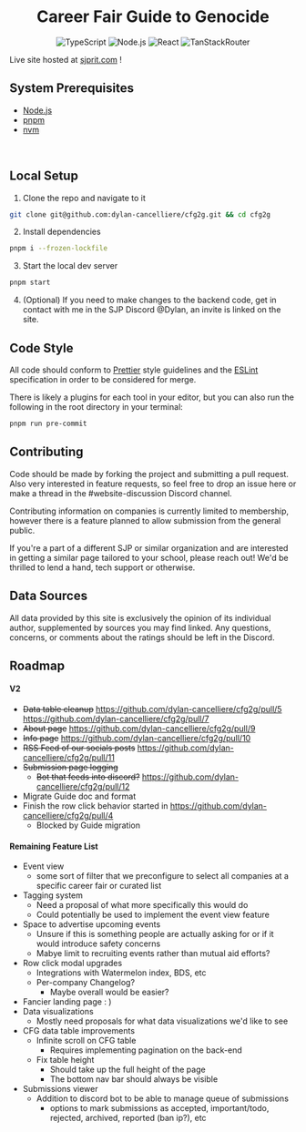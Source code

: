 <div align="center">

# Career Fair Guide to Genocide

![TypeScript](https://badgen.net/badge/TypeScript/5.5.3/blue)
![Node.js](https://badgen.net/badge/Node.js/20.0.0/green)
![React](https://badgen.net/badge/React/18.3.1/cyan)
![TanStackRouter](https://badgen.net/badge/TanStackRouter/1.77/yellow)

</div>

Live site hosted at [sjprit.com](https://sjprit.com) !

## **System Prerequisites**

-   [Node.js](https://nodejs.org/en/)
-   [pnpm](https://pnpm.io/installation)
-   [nvm](https://github.com/nvm-sh/nvm#installing-and-updating)

<br/>

## **Local Setup**

1. Clone the repo and navigate to it

```bash
git clone git@github.com:dylan-cancelliere/cfg2g.git && cd cfg2g
```

2. Install dependencies

```bash
pnpm i --frozen-lockfile
```

3. Start the local dev server

```bash
pnpm start
```

4. (Optional) If you need to make changes to the backend code, get in contact with me in the SJP Discord @Dylan, an invite is linked on the site.

## **Code Style**

All code should conform to [Prettier](https://prettier.io/) style guidelines and the [ESLint](https://eslint.org/) specification in order to be considered for merge.

There is likely a plugins for each tool in your editor, but you can also run the following in the root directory in your terminal:

```bash
pnpm run pre-commit
```

## **Contributing**

Code should be made by forking the project and submitting a pull request. Also very interested in feature requests, so feel free to drop an issue here or make a thread in the #website-discussion Discord channel.

Contributing information on companies is currently limited to membership, however there is a feature planned to allow submission from the general public.

If you're a part of a different SJP or similar organization and are interested in getting a similar page tailored to your school, please reach out! We'd be thrilled to lend a hand, tech support or otherwise.

## **Data Sources**

All data provided by this site is exclusively the opinion of its individual author, supplemented by sources you may find linked. Any questions, concerns, or comments about the ratings should be left in the Discord.

## Roadmap

#### V2

-   ~~Data table cleanup~~ https://github.com/dylan-cancelliere/cfg2g/pull/5 https://github.com/dylan-cancelliere/cfg2g/pull/7
-   ~~About page~~ https://github.com/dylan-cancelliere/cfg2g/pull/9
-   ~~Info page~~ https://github.com/dylan-cancelliere/cfg2g/pull/10
-   ~~RSS Feed of our socials posts~~ https://github.com/dylan-cancelliere/cfg2g/pull/11
-   ~~Submission page logging~~
    -   ~~Bot that feeds into discord?~~ https://github.com/dylan-cancelliere/cfg2g/pull/12
-   Migrate Guide doc and format
-   Finish the row click behavior started in https://github.com/dylan-cancelliere/cfg2g/pull/4
    -   Blocked by Guide migration

#### Remaining Feature List

-   Event view
    -   some sort of filter that we preconfigure to select all companies at a specific career fair or curated list
-   Tagging system
    -   Need a proposal of what more specifically this would do
    -   Could potentially be used to implement the event view feature
-   Space to advertise upcoming events
    -   Unsure if this is something people are actually asking for or if it would introduce safety concerns
    -   Mabye limit to recruiting events rather than mutual aid efforts?
-   Row click modal upgrades
    -   Integrations with Watermelon index, BDS, etc
    -   Per-company Changelog?
        -   Maybe overall would be easier?
-   Fancier landing page : )
-   Data visualizations
    -   Mostly need proposals for what data visualizations we'd like to see
-   CFG data table improvements
    -   Infinite scroll on CFG table
        -   Requires implementing pagination on the back-end
    -   Fix table height
        -   Should take up the full height of the page
        -   The bottom nav bar should always be visible
-   Submissions viewer
    -   Addition to discord bot to be able to manage queue of submissions
        -   options to mark submissions as accepted, important/todo, rejected, archived, reported (ban ip?), etc
